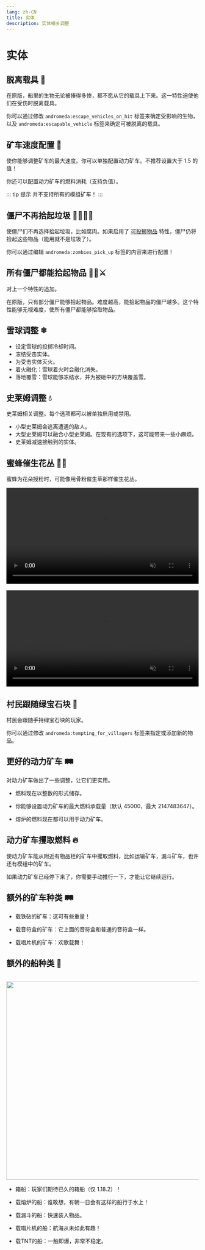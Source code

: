 ```yaml
---
lang: zh-CN
title: 实体
description: 实体相关调整
---
```


# 实体

## 脱离载具 🗿<Badge type="tip" text="^1.7.0" />

在原版，船里的生物无论被揍得多惨，都不愿从它的载具上下来。这一特性迫使他们在受伤时脱离载具。

你可以通过修改 `andromeda:escape_vehicles_on_hit` 标签来确定受影响的生物，以及 `andromeda:escapable_vehicle` 标签来确定可被脱离的载具。

## 矿车速度配置 💨<Badge type="tip" text="^1.5.0" />

使你能够调整矿车的最大速度。你可以单独配置动力矿车。不推荐设置大于 1.5 的值！

你还可以配置动力矿车的燃料消耗（支持负值）。

::: tip 提示
并不支持所有的模组矿车！
:::

## 僵尸不再拾起垃圾 🧟‍♀️❌🚮<Badge type="tip" text="^1.0.0" />

使僵尸们不再选择拾起垃圾，比如腐肉。如果启用了 [可投掷物品](/zh-cn/mechanics#throwable-items-🥏) 特性，僵尸仍将捡起这些物品（能用就不是垃圾了）。

你可以通过编辑 `andromeda:zombies_pick_up` 标签的内容来进行配置！

## 所有僵尸都能拾起物品 🧟‍♂️⚔<Badge type="tip" text="^1.0.0" />

对上一个特性的追加。

在原版，只有部分僵尸能够拾起物品。难度越高，能拾起物品的僵尸越多。这个特性能够无视难度，使所有僵尸都能够拾取物品。

## 雪球调整 ❄<Badge type="tip" text="^0.8.0" />

* 设定雪球的投掷冷却时间。
* 冻结受击实体。
* 为受击实体灭火。
* 着火融化：雪球着火时会融化消失。
* 落地覆雪：雪球能够冻结水，并为被砸中的方块覆盖雪。

## 史莱姆调整 💧<Badge type="tip" text="^0.8.0" />

史莱姆相关调整。每个选项都可以被单独启用或禁用。

* 小型史莱姆会逃离遭遇的敌人。
* 大型史莱姆可以融合小型史莱姆。在现有的选项下，这可能带来一些小麻烦。
* 史莱姆减速接触到的实体。

## 蜜蜂催生花丛 🌺🐝<Badge type="tip" text="^0.3.3" />

蜜蜂为花朵授粉时，可能像用骨粉催生草那样催生花丛。

<video style="display: block; margin-left: auto; margin-right: auto; max-width: 100%;" width="520" muted autoplay loop>
  <source src="/videos/bee_flowers.webm" type="video/mp4">
  你的浏览器不支持视频标签。
</video>
<br/>
<video style="display: block; margin-left: auto; margin-right: auto; max-width: 100%;" width="520" muted autoplay loop>
  <source src="/videos/bee_double_flowers.webm" type="video/mp4">
  你的浏览器不支持视频标签。
</video>

## 村民跟随绿宝石块 💎<Badge type="tip" text="^0.2.2" />

村民会跟随手持绿宝石块的玩家。

你可以通过修改 `andromeda:tempting_for_villagers` 标签来指定或添加新的物品。

## 更好的动力矿车 🛤️<Badge type="tip" text="^0.1" />

对动力矿车做出了一些调整，让它们更实用。

- 燃料现在以整数的形式储存。

- 你能够设置动力矿车的最大燃料承载量（默认 45000，最大 2147483647）。

- 熔炉的燃料现在都可以用于动力矿车。

## 动力矿车攫取燃料 🔥<Badge type="tip" text="^0.4.9" />

使动力矿车能从附近有物品栏的矿车中攫取燃料，比如运输矿车，漏斗矿车，也许还有模组中的矿车。

如果动力矿车已经停下来了，你需要手动推行一下，才能让它继续运行。

## 额外的矿车种类 🛤️<Badge type="tip" text="^0.1" />

- 载铁砧的矿车：这可有些重量！

- 载音符盒的矿车：它上面的音符盒和普通的音符盒一样。

- 载唱片机的矿车：欢歌载舞！

## 额外的船种类 🛶<Badge type="tip" text="^0.2" />

<br/>
<img style="display: block; margin-left: auto; margin-right: auto;" src="/images/boats.webp" width="520">

* 箱船：玩家们期待已久的箱船（仅 1.18.2）！

* 载熔炉的船：谁敢想，有朝一日会有这样的船行于水上！

* 载漏斗的船：快速装入物品。

* 载唱片机的船：航海从未如此有趣！

* 载TNT的船：一触即爆，非常不稳定。
